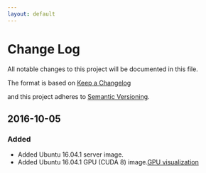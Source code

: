 ```yaml
---
layout: default
---
```


# Change Log
All notable changes to this project will be documented in this file.

The format is based on [Keep a Changelog](http://keepachangelog.com/)

and this project adheres to [Semantic Versioning](http://semver.org/).

## 2016-10-05

### Added
* Added Ubuntu 16.04.1 server image.
* Added Ubuntu 16.04.1 GPU (CUDA 8) image.[GPU visualization](gpu-visualization)
